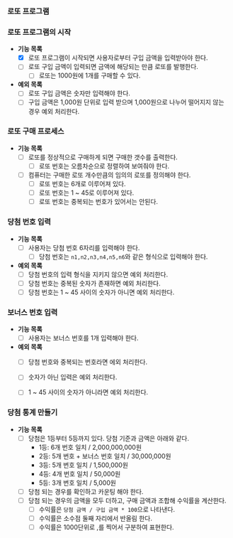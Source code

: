 ### 로또 프로그램

### 로또 프로그램의 시작

- **기능 목록**
    - [x] 로또 프로그램이 시작되면 사용자로부터 구입 금액을 입력받아야 한다.
    - [ ] 로또 구입 금액이 입력되면 금액에 해당되는 만큼 로또를 발행한다.
        - [ ] 로또는 1000원에 1개를 구매할 수 있다.

- **예외 목록**
    - [ ] 로또 구입 금액은 숫자만 입력해야 한다.
    - [ ] 구입 금액은 1,000원 단위로 입력 받으며 1,000원으로 나누어 떨어지지 않는 경우 예외 처리한다.

### 로또 구매 프로세스

- **기능 목록**
    - [ ] 로또를 정상적으로 구매하게 되면 구매한 갯수를 출력한다.
        - [ ] 로또 번호는 오름차순으로 정렬하여 보여줘야 한다.
    - [ ] 컴퓨터는 구매한 로또 개수만큼의 임의의 로또를 정의해야 한다.
        - [ ] 로또 번호는 6개로 이루어져 있다.
        - [ ] 로또 번호는 1 ~ 45로 이루어져 있다.
        - [ ] 로또 번호는 중복되는 번호가 있어서는 안된다.

### 당첨 번호 입력
- **기능 목록**
  - [ ] 사용자는 당첨 번호 6자리를 입력해야 한다.
    - [ ] 당첨 번호는 `n1,n2,n3,n4,n5,n6`와 같은 형식으로 입력해야 한다.

- **예외 목록**
  - [ ] 당첨 번호의 입력 형식을 지키지 않으면 예외 처리한다.
  - [ ] 당첨 번호는 중복된 숫자가 존재하면 예외 처리한다.
  - [ ] 당첨 번호는 1 ~ 45 사이의 숫자가 아니면 예외 처리한다.

### 보너스 번호 입력
- **기능 목록**
  - [ ] 사용자는 보너스 번호를 1개 입력해야 한다.

- **예외 목록**
  - [ ] 당첨 번호와 중복되는 번호라면 에외 처리한다.
  - [ ] 숫자가 아닌 입력은 예외 처리한다.
  - [ ] 1 ~ 45 사이의 숫자가 아니라면 예외 처리한다.


### 당첨 통계 만들기
- **기능 목록**
  - [ ] 당첨은 1등부터 5등까지 있다. 당첨 기준과 금액은 아래와 같다.
    - 1등: 6개 번호 일치 / 2,000,000,000원
    - 2등: 5개 번호 + 보너스 번호 일치 / 30,000,000원
    - 3등: 5개 번호 일치 / 1,500,000원
    - 4등: 4개 번호 일치 / 50,000원
    - 5등: 3개 번호 일치 / 5,000원
  - [ ] 당첨 되는 경우를 확인하고 카운팅 해야 한다.
  - [ ] 당첨 되는 경우의 금액을 모두 더하고, 구매 금액과 조합해 수익률을 계산한다.
    - [ ] 수익률은 `당첨 금액 / 구입 금액 * 100`으로 나타낸다.
    - [ ] 수익률은 소수점 둘째 자리에서 반올림 한다.
    - [ ] 수익률은 1000단위로 ,를 찍어서 구분하여 표현한다.